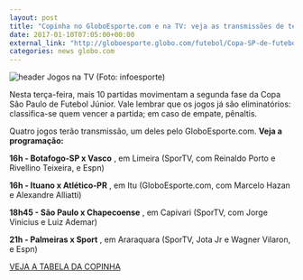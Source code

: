 ```yaml
---
layout: post
title: "Copinha no GloboEsporte.com e na TV: veja as transmissões de terça-feira"
date: 2017-01-10T07:05:00+00:00
external_link: "http://globoesporte.globo.com/futebol/Copa-SP-de-futebol-junior/noticia/2017/01/copinha-no-globoesportecom-e-na-tv-veja-transmissoes-de-terca-feira.html"
categories: news globo.com
---
```

 ![header Jogos na TV (Foto: infoesporte)](http://s2.glbimg.com/qnuAu1qIFFpd2ICyfCdetEB9agI=/0x0:689x86/690x86/s.glbimg.com/es/ge/f/original/2015/03/10/header_jogos-na-tv_2.jpg "header Jogos na TV (Foto: infoesporte)")  

Nesta terça-feira, mais 10 partidas movimentam a segunda fase da Copa São Paulo de Futebol Júnior. Vale lembrar que os jogos já são eliminatórios: classifica-se quem vencer a partida; em caso de empate, pênaltis.

Quatro jogos terão transmissão, um deles pelo GloboEsporte.com. **Veja a programação:**

**16h - Botafogo-SP x Vasco** , em Limeira (SporTV, com Reinaldo Porto e Rivellino Teixeira, e Espn)

**16h - Ituano x Atlético-PR** , em Itu (GloboEsporte.com, com Marcelo Hazan e Alexandre Alliatti)

**18h45 - São Paulo x Chapecoense** , em Capivari (SporTV, com Jorge Vinicius e Luiz Ademar)

**21h - Palmeiras x Sport** , em Araraquara (SporTV,&nbsp;Jota Jr e Wagner Vilaron, e Espn)

[VEJA A TABELA DA COPINHA](http://globoesporte.globo.com/futebol/Copa-SP-de-futebol-junior/)

